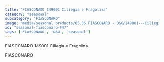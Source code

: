 ```yaml
---
title: "FIASCONARO 149001 Ciliegia e Fragolina"
category: "seasonal"
subcategory: "FIASCONARO"
image: "media/seasonal products/05.06.FIASCONARO - D&G/149001---Ciliegia-e-Fragolina.jpg"
id: "seasonal-fiasconaro-947"
tags: ["FIASCONARO", "D&G", "seasonal"]
---
```


FIASCONARO 149001 Ciliegia e Fragolina

FIASCONARO
